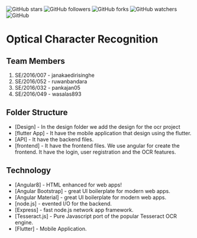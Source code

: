 ![GitHub stars](https://img.shields.io/github/stars/codeZero531/optical-character-recognition?style=social) ![GitHub followers](https://img.shields.io/github/followers/codeZero531?style=social) ![GitHub forks](https://img.shields.io/github/forks/codeZero531/optical-character-recognition?style=social)  ![GitHub watchers](https://img.shields.io/github/watchers/codeZero531/optical-character-recognition?style=social) ![GitHub](https://img.shields.io/github/license/codeZero531/optical-character-recognition)

# Optical Character Recognition

## Team Members
1. SE/2016/007 - janakaedirisinghe
2. SE/2016/052 - ruwanbandara
3. SE/2016/032 - pankajan05
4. SE/2016/049 - wasalas893

## Folder Structure

* [Design] - In the design folder we add the design for the ocr project
* [flutter App] - It have the mobile application that design using the flutter.
* [API] - It have the backend files.
* [frontend] - It have the frontend files. We use angular for create the frontend. It have the login, user registration and the OCR features.


## Technology

* [Angular8] - HTML enhanced for web apps!
* [Angular Bootstrap] - great UI boilerplate for modern web apps.
* [Angular Material] - great UI boilerplate for modern web apps.
* [node.js] - evented I/O for the backend.
* [Express] - fast node.js network app framework.
* [Tesseract.js] - Pure Javascript port of the popular Tesseract OCR engine.
* [Flutter] - Mobile Application.









